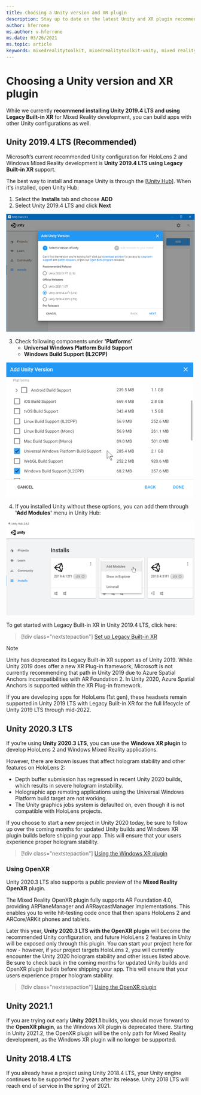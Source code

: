 ```yaml
---
title: Choosing a Unity version and XR plugin
description: Stay up to date on the latest Unity and XR plugin recommendations for HoloLens application development.
author: hferrone
ms.author: v-hferrone
ms.date: 03/26/2021
ms.topic: article
keywords: mixedrealitytoolkit, mixedrealitytoolkit-unity, mixed reality headset, windows mixed reality headset, virtual reality headset, unity
---
```


# Choosing a Unity version and XR plugin

While we currently **recommend installing Unity 2019.4 LTS and using Legacy Built-in XR** for Mixed Reality development, you can build apps with other Unity configurations as well.

## Unity 2019.4 LTS (Recommended)

Microsoft’s current recommended Unity configuration for HoloLens 2 and Windows Mixed Reality development is **Unity 2019.4 LTS using Legacy Built-in XR** support.

The best way to install and manage Unity is through the <a href="https://unity3d.com/get-unity/download" target="_blank">[Unity Hub]</a>. When it's installed, open Unity Hub:

1. Select the **Installs** tab and choose **ADD**
2. Select Unity 2019.4 LTS and click **Next**

![Unity hub instal new version](images/unity-hub-img-01.png)

3. Check following components under **'Platforms'**
    * **Universal Windows Platform Build Support** 
    * **Windows Build Support (IL2CPP)**

![Unity Universal Windows Platform Build Support option](../images/Unity_Install_Option_UWP.png)

4. If you installed Unity without these options, you can add them through **'Add Modules'** menu in Unity Hub:

![Unity Windows Build Support option](../images/Unity_Install_Option_UWP2.png)

To get started with Legacy Built-in XR in Unity 2019.4 LTS, click here:

> [!div class="nextstepaction"]
> [Set up Legacy Built-in XR](legacy-xr-support.md)

> [!NOTE]
> Unity has deprecated its Legacy Built-in XR support as of Unity 2019.  While Unity 2019 does offer a new XR Plug-in framework, Microsoft is not currently recommending that path in Unity 2019 due to Azure Spatial Anchors incompatibilities with AR Foundation 2.  In Unity 2020, Azure Spatial Anchors is supported within the XR Plug-in framework.

If you are developing apps for HoloLens (1st gen), these headsets remain supported in Unity 2019 LTS with Legacy Built-in XR for the full lifecycle of Unity 2019 LTS through mid-2022.

## Unity 2020.3 LTS 

If you’re using **Unity 2020.3 LTS**, you can use the **Windows XR plugin** to develop HoloLens 2 and Windows Mixed Reality applications.

However, there are known issues that affect hologram stability and other features on HoloLens 2: 

* Depth buffer submission has regressed in recent Unity 2020 builds, which results in severe hologram instability.
* Holographic app remoting applications using the Universal Windows Platform build target are not working.
* The Unity graphics jobs system is defaulted on, even though it is not compatible with HoloLens projects.

If you choose to start a new project in Unity 2020 today, be sure to follow up over the coming months for updated Unity builds and Windows XR plugin builds before shipping your app.  This will ensure that your users experience proper hologram stability.

> [!div class="nextstepaction"]
> [Using the Windows XR plugin](windows-xr-plugin.md)

### Using OpenXR

Unity 2020.3 LTS also supports a public preview of the **Mixed Reality OpenXR** plugin.

The Mixed Reality OpenXR plugin fully supports AR Foundation 4.0, providing ARPlaneManager and ARRaycastManager implementations. This enables you to write hit-testing code once that then spans HoloLens 2 and ARCore/ARKit phones and tablets. 

Later this year, **Unity 2020.3 LTS with the OpenXR plugin** will become the recommended Unity configuration, and future HoloLens 2 features in Unity will be exposed only through this plugin.  You can start your project here for now - however, if your project targets HoloLens 2, you will currently encounter the Unity 2020 hologram stability and other issues listed above.  Be sure to check back in the coming months for updated Unity builds and OpenXR plugin builds before shipping your app.  This will ensure that your users experience proper hologram stability. 

> [!div class="nextstepaction"]
> [Using the OpenXR plugin](openxr-getting-started.md)

## Unity 2021.1

If you are trying out early **Unity 2021.1** builds, you should move forward to the **OpenXR plugin**, as the Windows XR plugin is deprecated there.  Starting in Unity 2021.2, the OpenXR plugin will be the only path for Mixed Reality development, as the Windows XR plugin will no longer be supported.

## Unity 2018.4 LTS

If you already have a project using Unity 2018.4 LTS, your Unity engine continues to be supported for 2 years after its release.  Unity 2018 LTS will reach end of service in the spring of 2021.
